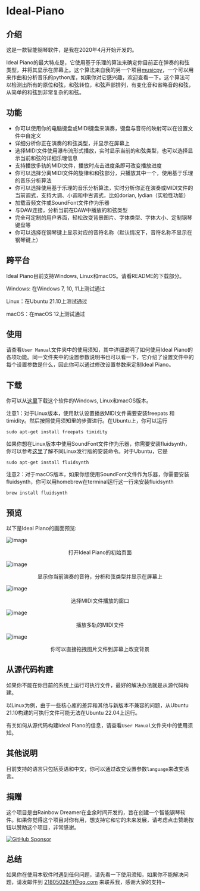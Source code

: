 # Ideal-Piano

## 介绍

这是一款智能钢琴软件，是我在2020年4月开始开发的。

Ideal Piano的最大特点是，它使用基于乐理的算法来确定你目前正在弹奏的和弦类型，并将其显示在屏幕上。这个算法来自我的另一个项目[musicpy](https://github.com/Rainbow-Dreamer/musicpy)，一个可以用来作曲和分析音乐的python库，如果你对它感兴趣，欢迎查看一下。这个算法可以检测出所有的原位和弦，和弦转位，和弦声部排列，有变化音和省略音的和弦，从简单的和弦到非常复杂的和弦。



## 功能

* 你可以使用你的电脑键盘或MIDI键盘来演奏，键盘与音符的映射可以在设置文件中自定义
* 详细分析你正在演奏的和弦类型，并显示在屏幕上
* 选择MIDI文件使用瀑布流形式播放，实时显示当前的和弦类型，也可以选择显示当前和弦的详细乐理信息
* 支持播放多轨的MIDI文件，播放时点击进度条即可改变播放进度
* 你可以选择分离MIDI文件的旋律和和弦部分，只播放其中一个，使用基于乐理的音乐分析算法
* 你可以选择使用基于乐理的音乐分析算法，实时分析你正在演奏或MIDI文件的当前调式，支持大调、小调和中古调式，比如dorian, lydian（实验性功能）
* 加载音频文件或SoundFont文件作为乐器
* 与DAW连接，分析当前在DAW中播放的和弦类型
* 完全可定制的用户界面，轻松改变背景图片、字体类型、字体大小、定制钢琴键盘等
* 你可以选择在钢琴键上显示对应的音符名称（默认情况下，音符名称不显示在钢琴键上）



## 跨平台

Ideal Piano目前支持Windows, Linux和macOS。请看README的下载部分。

Windows: 在Windows 7, 10, 11上测试通过

Linux：在Ubuntu 21.10上测试通过

macOS：在macOS 12上测试通过



## 使用

请查看`User Manual`文件夹中的使用须知，其中详细说明了如何使用Ideal Piano的各项功能。同一文件夹中的设置参数说明书也可以看一下，它介绍了设置文件中的每个设置参数是什么，因此你可以通过修改设置参数来定制Ideal Piano。



## 下载

你可以从[这里](https://www.jianguoyun.com/p/DQxzhfAQt43aDBi-rckFIAA)下载这个软件的Windows, Linux和macOS版本。

注意1：对于Linux版本，使用默认设置播放MIDI文件需要安装freepats 和 timidity。然后按照使用须知里的步骤进行。在Ubuntu上，你可以运行

```
sudo apt-get install freepats timidity
```

如果你想在Linux版本中使用SoundFont文件作为乐器，你需要安装fluidsynth，你可以参考[这里](https://github.com/FluidSynth/fluidsynth/wiki/Download)了解不同Linux发行版的安装命令。对于Ubuntu，它是

```
sudo apt-get install fluidsynth
```

注意2：对于macOS版本，如果你想使用SoundFont文件作为乐器，你需要安装fluidsynth，你可以用homebrew在terminal运行这一行来安装fluidsynth

```
brew install fluidsynth
```



## 预览

以下是Ideal Piano的画面预览:

![image](previews/1.jpg)

<p align="center">打开Ideal Piano的初始页面</p


![image](previews/2.jpg)

<p align="center">显示你当前演奏的音符，分析和弦类型并显示在屏幕上
</p


![image](previews/3.jpg)

<p align="center">选择MIDI文件播放的窗口</p


![image](previews/4.jpg)

<p align="center">播放多轨的MIDI文件</p


![image](previews/5.jpg)

<p align="center">你可以直接拖拽图片文件到屏幕上改变背景</p>



## 从源代码构建

如果你不能在你目前的系统上运行可执行文件，最好的解决办法就是从源代码构建。

以Linux为例，由于一些核心库的差异和其他与新版本不兼容的问题，从Ubuntu 21.10构建的可执行文件可能无法在Ubuntu 22.04上运行。

有关如何从源代码构建Ideal Piano的信息，请查看`User Manual`文件夹中的使用须知。



## 其他说明

目前支持的语言只包括英语和中文，你可以通过改变设置参数`language`来改变语言。



## 捐赠

这个项目是由Rainbow Dreamer在业余时间开发的，旨在创建一个智能钢琴软件。如果你觉得这个项目对你有用，想支持它和它的未来发展，请考虑点击赞助按钮以赞助这个项目，非常感谢。

[![GitHub Sponsor](https://img.shields.io/static/v1?label=Sponsor&message=%E2%9D%A4&logo=GitHub&color=%23fe8e86)](https://www.paypal.com/donate/?business=7XSUZCQNT4M4Y&no_recurring=0&currency_code=CAD)



## 总结

如果你在使用本软件时遇到任何问题，请先看一下使用须知，如果你不能解决问题，请发邮件到 2180502841@qq.com 来联系我，感谢大家的支持~


